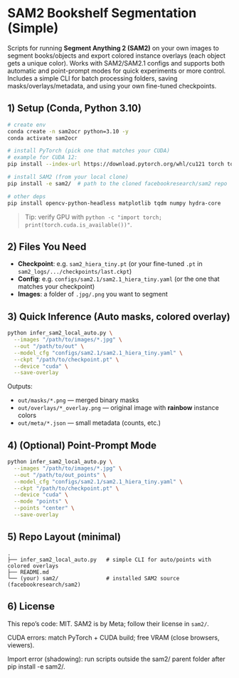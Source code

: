 # SAM2 Bookshelf Segmentation (Simple)

Scripts for running **Segment Anything 2 (SAM2)** on your own images to segment books/objects and export colored instance overlays (each object gets a unique color). Works with SAM2/SAM2.1 configs and supports both automatic and point-prompt modes for quick experiments or more control. Includes a simple CLI for batch processing folders, saving masks/overlays/metadata, and using your own fine-tuned checkpoints.

## 1) Setup (Conda, Python 3.10)

```bash
# create env
conda create -n sam2ocr python=3.10 -y
conda activate sam2ocr

# install PyTorch (pick one that matches your CUDA)
# example for CUDA 12:
pip install --index-url https://download.pytorch.org/whl/cu121 torch torchvision torchaudio

# install SAM2 (from your local clone)
pip install -e sam2/  # path to the cloned facebookresearch/sam2 repo

# other deps
pip install opencv-python-headless matplotlib tqdm numpy hydra-core
```

> Tip: verify GPU with `python -c "import torch; print(torch.cuda.is_available())"`.

## 2) Files You Need

* **Checkpoint**: e.g. `sam2_hiera_tiny.pt` (or your fine-tuned `.pt` in `sam2_logs/.../checkpoints/last.ckpt`)
* **Config**: e.g. `configs/sam2.1/sam2.1_hiera_tiny.yaml` (or the one that matches your checkpoint)
* **Images**: a folder of `.jpg/.png` you want to segment

## 3) Quick Inference (Auto masks, colored overlay)

```bash
python infer_sam2_local_auto.py \
  --images "/path/to/images/*.jpg" \
  --out "/path/to/out" \
  --model_cfg "configs/sam2.1/sam2.1_hiera_tiny.yaml" \
  --ckpt "/path/to/checkpoint.pt" \
  --device "cuda" \
  --save-overlay
```

Outputs:

* `out/masks/*.png` — merged binary masks
* `out/overlays/*_overlay.png` — original image with **rainbow** instance colors
* `out/meta/*.json` — small metadata (counts, etc.)

## 4) (Optional) Point-Prompt Mode

```bash
python infer_sam2_local_auto.py \
  --images "/path/to/images/*.jpg" \
  --out "/path/to/out_points" \
  --model_cfg "configs/sam2.1/sam2.1_hiera_tiny.yaml" \
  --ckpt "/path/to/checkpoint.pt" \
  --device "cuda" \
  --mode "points" \
  --points "center" \
  --save-overlay
```

## 5) Repo Layout (minimal)

```
.
├── infer_sam2_local_auto.py   # simple CLI for auto/points with colored overlays
├── README.md
└── (your) sam2/               # installed SAM2 source (facebookresearch/sam2)
```

## 6) License

This repo’s code: MIT.
SAM2 is by Meta; follow their license in `sam2/`.

CUDA errors: match PyTorch + CUDA build; free VRAM (close browsers, viewers).

Import error (shadowing): run scripts outside the sam2/ parent folder after pip install -e sam2/.
